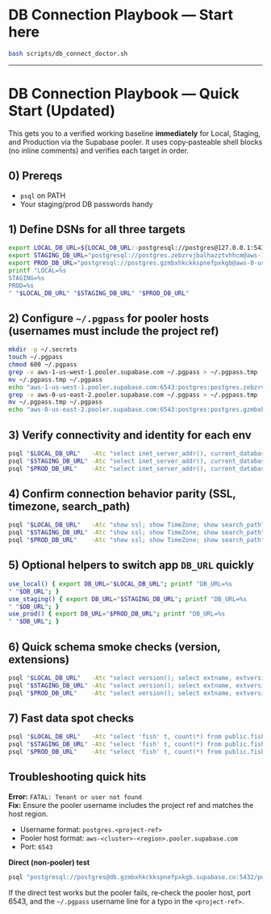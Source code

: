 # DB Connection Playbook — Start here

```bash
bash scripts/db_connect_doctor.sh
```
---
# DB Connection Playbook — Quick Start (Updated)

This gets you to a verified working baseline **immediately** for Local, Staging, and Production via the Supabase pooler. It uses copy‑pasteable shell blocks (no inline comments) and verifies each target in order.

## 0) Prereqs
- `psql` on PATH
- Your staging/prod DB passwords handy

## 1) Define DSNs for all three targets

```bash
export LOCAL_DB_URL=${LOCAL_DB_URL:-postgresql://postgres@127.0.0.1:5432/postgres?sslmode=disable}
export STAGING_DB_URL="postgresql://postgres.zebzrvjbalhazztvhhcm@aws-1-us-west-1.pooler.supabase.com:6543/postgres?sslmode=require"
export PROD_DB_URL="postgresql://postgres.gzmbxhkckkspnefpxkgb@aws-0-us-east-2.pooler.supabase.com:6543/postgres?sslmode=require"
printf "LOCAL=%s
STAGING=%s
PROD=%s
" "$LOCAL_DB_URL" "$STAGING_DB_URL" "$PROD_DB_URL"
```

## 2) Configure `~/.pgpass` for pooler hosts (usernames must include the project ref)

```bash
mkdir -p ~/.secrets
touch ~/.pgpass
chmod 600 ~/.pgpass
grep -v aws-1-us-west-1.pooler.supabase.com ~/.pgpass > ~/.pgpass.tmp || true
mv ~/.pgpass.tmp ~/.pgpass
echo "aws-1-us-west-1.pooler.supabase.com:6543:postgres:postgres.zebzrvjbalhazztvhhcm:<YOUR_STAGING_DB_PASSWORD>" >> ~/.pgpass
grep -v aws-0-us-east-2.pooler.supabase.com ~/.pgpass > ~/.pgpass.tmp || true
mv ~/.pgpass.tmp ~/.pgpass
echo "aws-0-us-east-2.pooler.supabase.com:6543:postgres:postgres.gzmbxhkckkspnefpxkgb:<YOUR_PROD_DB_PASSWORD>" >> ~/.pgpass
```

## 3) Verify connectivity and identity for each env

```bash
psql "$LOCAL_DB_URL"   -Atc "select inet_server_addr(), current_database(), current_user"
psql "$STAGING_DB_URL" -Atc "select inet_server_addr(), current_database(), current_user"
psql "$PROD_DB_URL"    -Atc "select inet_server_addr(), current_database(), current_user"
```

## 4) Confirm connection behavior parity (SSL, timezone, search_path)

```bash
psql "$LOCAL_DB_URL"   -Atc "show ssl; show TimeZone; show search_path"
psql "$STAGING_DB_URL" -Atc "show ssl; show TimeZone; show search_path"
psql "$PROD_DB_URL"    -Atc "show ssl; show TimeZone; show search_path"
```

## 5) Optional helpers to switch app `DB_URL` quickly

```bash
use_local() { export DB_URL="$LOCAL_DB_URL"; printf "DB_URL=%s
" "$DB_URL"; }
use_staging() { export DB_URL="$STAGING_DB_URL"; printf "DB_URL=%s
" "$DB_URL"; }
use_prod() { export DB_URL="$PROD_DB_URL"; printf "DB_URL=%s
" "$DB_URL"; }
```

## 6) Quick schema smoke checks (version, extensions)

```bash
psql "$LOCAL_DB_URL"   -Atc "select version(); select extname, extversion from pg_extension order by 1"
psql "$STAGING_DB_URL" -Atc "select version(); select extname, extversion from pg_extension order by 1"
psql "$PROD_DB_URL"    -Atc "select version(); select extname, extversion from pg_extension order by 1"
```

## 7) Fast data spot checks

```bash
psql "$LOCAL_DB_URL"   -Atc "select 'fish' t, count(*) from public.fish union all select 'transgenes', count(*) from public.transgenes union all select 'transgene_alleles', count(*) from public.transgene_alleles"
psql "$STAGING_DB_URL" -Atc "select 'fish' t, count(*) from public.fish union all select 'transgenes', count(*) from public.transgenes union all select 'transgene_alleles', count(*) from public.transgene_alleles"
psql "$PROD_DB_URL"    -Atc "select 'fish' t, count(*) from public.fish union all select 'transgenes', count(*) from public.transgenes union all select 'transgene_alleles', count(*) from public.transgene_alleles"
```

## Troubleshooting quick hits

**Error:** `FATAL: Tenant or user not found`  
**Fix:** Ensure the pooler username includes the project ref and matches the host region.
- Username format: `postgres.<project-ref>`
- Pooler host format: `aws-<cluster>-<region>.pooler.supabase.com`
- Port: `6543`

**Direct (non‑pooler) test**

```bash
psql "postgresql://postgres@db.gzmbxhkckkspnefpxkgb.supabase.co:5432/postgres?sslmode=require" -Atc "select version(), current_user"
```

If the direct test works but the pooler fails, re‑check the pooler host, port 6543, and the `~/.pgpass` username line for a typo in the `<project-ref>`.
